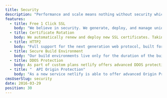 ```yaml
---
title: Security
description: "Performance and scale means nothing without security which is why netlify offers it all, from free automised SSL, and HTTP2 as default, to instant password protection and secure build environments."
features:
  - title: Free 1 Click SSL
    body: "We believe in security. We generate, deploy, and manage unique SSL certificates for each site with a literal one click. And it’s completely free."
  - title: Certificate Rotation
    body: We automatically renew and deploy new SSL certificates. Taking the chore out of Certificate management.
  - title: HTTP2
    body: "Full support for the next generation web protocol, built for better performance and more efficient asset loading."
  - title: Secure Build Environment
    body: "Our build environments live only for the duration of the build. Combined with a build cache, we ensure that each build is fast and fully isolated."
  - title: DDOS Protection
    body: As part of custom plans netlify offers advanced DDOS protection and mitigation via several partnerships.
  - title: "  API Origin Protection"
    body: "As a new service netlify is able to offer advanced Origin Protection. A site hosted on a CDN is protected from Malware. But it can still be vulnerable to both DDOS and attacks on any APIs used. This service uses a new way of whitelabeling benign traffic on CDN level. Keeping your API safe, while filtering out bot traffic, and never losing performance!"
cmsUserSlug: security
date: 2016-03-29
position: 30
---
```

